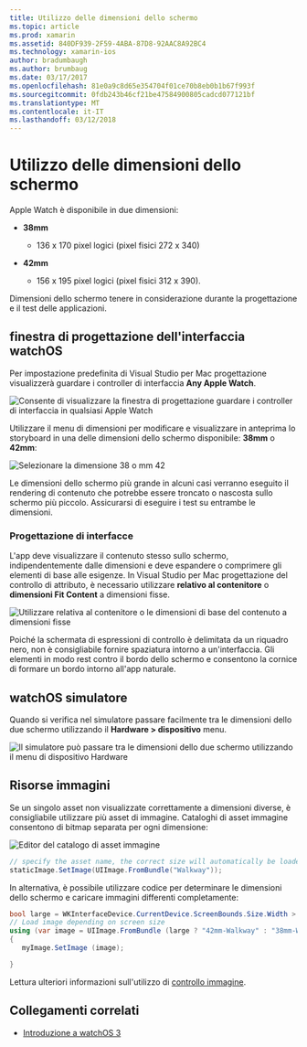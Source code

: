 ```yaml
---
title: Utilizzo delle dimensioni dello schermo
ms.topic: article
ms.prod: xamarin
ms.assetid: 840DF939-2F59-4ABA-87D8-92AAC8A92BC4
ms.technology: xamarin-ios
author: bradumbaugh
ms.author: brumbaug
ms.date: 03/17/2017
ms.openlocfilehash: 81e0a9c8d65e354704f01ce70b8eb0b1b67f993f
ms.sourcegitcommit: 0fdb243b46cf21be47584900805cadcd077121bf
ms.translationtype: MT
ms.contentlocale: it-IT
ms.lasthandoff: 03/12/2018
---
```

# <a name="working-with-screen-sizes"></a>Utilizzo delle dimensioni dello schermo

Apple Watch è disponibile in due dimensioni:

- **38mm**
  - 136 x 170 pixel logici (pixel fisici 272 x 340)

- **42mm**
  - 156 x 195 pixel logici (pixel fisici 312 x 390).

Dimensioni dello schermo tenere in considerazione durante la progettazione e il test delle applicazioni.

## <a name="watchos-interface-designer"></a>finestra di progettazione dell'interfaccia watchOS

Per impostazione predefinita di Visual Studio per Mac progettazione visualizzerà guardare i controller di interfaccia **Any Apple Watch**.

![](screen-sizes-images/screen-any-sml.png "Consente di visualizzare la finestra di progettazione guardare i controller di interfaccia in qualsiasi Apple Watch")

Utilizzare il menu di dimensioni per modificare e visualizzare in anteprima lo storyboard in una delle dimensioni dello schermo disponibile: **38mm** o **42mm**:

![](screen-sizes-images/screen-menu-sml.png "Selezionare la dimensione 38 o mm 42")

Le dimensioni dello schermo più grande in alcuni casi verranno eseguito il rendering di contenuto che potrebbe essere troncato o nascosta sullo schermo più piccolo.
Assicurarsi di eseguire i test su entrambe le dimensioni.


### <a name="interface-design"></a>Progettazione di interfacce

L'app deve visualizzare il contenuto stesso sullo schermo, indipendentemente dalle dimensioni e deve espandere o comprimere gli elementi di base alle esigenze. In Visual Studio per Mac progettazione del controllo di attributo, è necessario utilizzare **relativo al contenitore** o **dimensioni Fit Content** a dimensioni fisse.

![](screen-sizes-images/sizeattributepanel-sml.png "Utilizzare relativa al contenitore o le dimensioni di base del contenuto a dimensioni fisse")

Poiché la schermata di espressioni di controllo è delimitata da un riquadro nero, non è consigliabile fornire spaziatura intorno a un'interfaccia. Gli elementi in modo rest contro il bordo dello schermo e consentono la cornice di formare un bordo intorno all'app naturale.


## <a name="watchos-simulator"></a>watchOS simulatore

Quando si verifica nel simulatore passare facilmente tra le dimensioni dello due schermo utilizzando il **Hardware > dispositivo** menu.

![](screen-sizes-images/simulator.png "Il simulatore può passare tra le dimensioni dello due schermo utilizzando il menu di dispositivo Hardware")


## <a name="image-resources"></a>Risorse immagini

Se un singolo asset non visualizzate correttamente a dimensioni diverse, è consigliabile utilizzare più asset di immagine. Cataloghi di asset immagine consentono di bitmap separata per ogni dimensione:

![](screen-sizes-images/images-xcassets.png "Editor del catalogo di asset immagine")

```csharp
// specify the asset name, the correct size will automatically be loaded
staticImage.SetImage(UIImage.FromBundle("Walkway"));
```

In alternativa, è possibile utilizzare codice per determinare le dimensioni dello schermo e caricare immagini differenti completamente:

```csharp
bool large = WKInterfaceDevice.CurrentDevice.ScreenBounds.Size.Width > 136.0;
// Load image depending on screen size
using (var image = UIImage.FromBundle (large ? "42mm-Walkway" : "38mm-Walkway"))
{
   myImage.SetImage (image);

}
```

Lettura ulteriori informazioni sull'utilizzo di [controllo immagine](~/ios/watchos/user-interface/image.md).



## <a name="related-links"></a>Collegamenti correlati

- [Introduzione a watchOS 3](~/ios/watchos/platform/introduction-to-watchos3/index.md)
